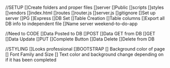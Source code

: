 //SETUP
[]Create folders and proper files
    []server
        []Public
            []scripts
            []styles
            []vendors
            []index.html
        []routes
            []router.js
        []server.js
    []gitignore
[]Set up server
    []PG
    []Express
[]DB Set
    []Table Creation
    []Table columns
    []Export all DB info to independent file
    []Name server weekend-to-do-app


//Need to CODE
[]Data Posted to DB
    []POST
[]Data GET from DB
    []GET
[]Data Update
    []PUT
    []Complete Button
[]Data Delete
    []Delete from DB


//STYLING
    []Looks professional
        []BOOTSTRAP
    [] Background color of page
    [] Font Family and Size
    [] Text color and background change depending on if it has been completed



